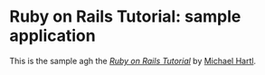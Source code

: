 # Ruby on Rails Tutorial: sample application

This is the sample agh
the [*Ruby on Rails Tutorial*](http://railstutorial.org/)
by [Michael Hartl](http://michaelhartl.com/).
